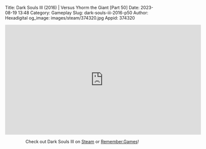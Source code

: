 Title: Dark Souls III (2016) | Versus Yhorm the Giant [Part 50]
Date: 2023-08-19 13:48
Category: Gameplay
Slug: dark-souls-iii-2016-p50
Author: Hexadigital
og_image: images/steam/374320.jpg
Appid: 374320

<center><iframe src="https://www.youtube.com/embed/KyDY0KLylGc?feature=oembed" allow="accelerometer; autoplay; encrypted-media; gyroscope; picture-in-picture" width="640" height="360" frameborder="0"></iframe>

Check out Dark Souls III on [Steam](https://store.steampowered.com/app/374320/?curator_clanid=34633900) or [Remember.Games](https://remember.games/game/340/dark-souls-iii/)!</center>